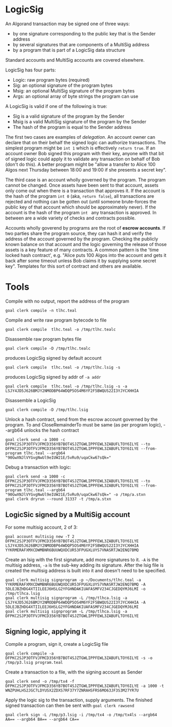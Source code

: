 # LogicSig

An Algorand transaction may be signed one of three ways:

- by one signature corresponding to the public key that is the Sender address
- by several signatures that are components of a MultiSig address
- by a program that is part of a LogicSig data structure

Standard accounts and MultiSig accounts are covered elsewhere.

LogicSig has four parts:

- Logic: raw program bytes (required)
- Sig: an optional signature of the program bytes
- Msig: an optional MultiSig signature of the program bytes
- Args: an optional array of byte strings the program can use

A LogicSig is valid if one of the following is true:

- Sig is a valid signature of the program by the Sender
- Msig is a valid MultiSig signature of the program by the Sender
- The hash of the program is equal to the Sender address

The first two cases are examples of _delegation_. An account owner can declare that on their behalf the signed logic can authorize transactions. The simplest program might be `int 1` which is effectively `return true`. If an account owner Bob signed this program with their key, anyone with that bit of signed logic could apply it to validate any transaction on behalf of Bob (don't do this). A better program might be "allow a transfer to Alice 100 Algos next Thursday between 18:00 and 19:00 if she presents a secret key".

The third case is an account wholly governed by the program. The program cannot be changed. Once assets have been sent to that account, assets only come out when there is a transaction that approves it. If the account is the hash of the program `int 0` (aka, `return false`), all transactions are rejected and nothing can be gotten out (until someone brute-forces the public key of that account which should be approximately never). If the account is the hash of the program `int ` any transaction is approved. In between are a wide variety of checks and contracts possible.

Accounts wholly goverend by programs are the root of **escrow accounts**. If two parties share the program source, they can hash it and verify the address of the account governed by the program. Checking the publicly known balance on that account and the logic governing the release of those assets is a key feature of many contracts. A common pattern is the 'time locked hash contract', e.g. "Alice puts 100 Algos into the account and gets it back after some timeout unless Bob claims it by supplying some secret key". Templates for this sort of contract and others are available.


# Tools

Compile with no output, report the address of the program

```
goal clerk compile -n tlhc.teal
```

Compile and write raw program bytecode to file

```
goal clerk compile  tlhc.teal -o /tmp/tlhc.tealc
```

Disassemble raw program bytes file

```
goal clerk compile -D /tmp/tlhc.tealc
```

produces LogicSig signed by default account

```
goal clerk compile  tlhc.teal -o /tmp/tlhc.lsig -s
```

produces LogicSig signed by addr of `-a addr`

```
goal clerk compile  tlhc.teal -o /tmp/tlhc.lsig -s -a LSJY4JD5J626BMJY2NMODBP64WDQP5OS4M6YF2F5BWQUS22I3YJYCXHHIA
```

Disassemble a LogicSig

```
goal clerk compile -D /tmp/tlhc.lsig
```

Unlock a hash contract, send from the escrow account governed by the program. To and CloseRemainderTo must be same (as per program logic), --argb64 unlocks the hash contract

```
goal clerk send -a 1000 -c DFPKC2SJP3OTFVJFMCD356YB7BOT4SJZTGWLIPPFEWL3ZABUFLTOY6ILYE --to DFPKC2SJP3OTFVJFMCD356YB7BOT4SJZTGWLIPPFEWL3ZABUFLTOY6ILYE --from-program tlhc.teal --argb64 "90GwXNJlVYGvgNwUl9eIUW21E/5vRu9/uqaCkw67sQk="
```

Debug a transaction with logic:

```
goal clerk send -a 1000 -c DFPKC2SJP3OTFVJFMCD356YB7BOT4SJZTGWLIPPFEWL3ZABUFLTOY6ILYE --to DFPKC2SJP3OTFVJFMCD356YB7BOT4SJZTGWLIPPFEWL3ZABUFLTOY6ILYE --from-program tlhc.teal --argb64 "90GwXNJlVYGvgNwUl9eIUW21E/5vRu9/uqaCkw67sQk=" -o /tmp/a.stxn
goal clerk dryrun --round 31337 -t /tmp/a.stxn
```

## LogicSic signed by a MultiSig account

For some multisig account, 2 of 3:

```
goal account multisig new -T 2 DFPKC2SJP3OTFVJFMCD356YB7BOT4SJZTGWLIPPFEWL3ZABUFLTOY6ILYE LSJY4JD5J626BMJY2NMODBP64WDQP5OS4M6YF2F5BWQUS22I3YJYCXHHIA YYKRMERAFXMXCDWMBNR6BUUWQXDCUR53FPUGXLUYS7VNASRTJW2ENQ7BMQ
```

Create an lsig with the first signature, add more signatures to it. `-A` is the multisig address, `-a` is the sub-key adding its signature. After the lsig file is created the multisig address is built into it and doesn't need to be specified.

```
goal clerk multisig signprogram -p ~/Documents/tlhc.teal -a YYKRMERAFXMXCDWMBNR6BUUWQXDCUR53FPUGXLUYS7VNASRTJW2ENQ7BMQ -A 5DLEJBZHDG4XTIILEEJ6HSLG2YFGHNDAKIUAFASMFV234CJGEDQYMJ6LMI -o /tmp/tlhca.lsig
goal clerk multisig signprogram -L /tmp/tlhca.lsig -a LSJY4JD5J626BMJY2NMODBP64WDQP5OS4M6YF2F5BWQUS22I3YJYCXHHIA -A 5DLEJBZHDG4XTIILEEJ6HSLG2YFGHNDAKIUAFASMFV234CJGEDQYMJ6LMI
goal clerk multisig signprogram -L /tmp/tlhca.lsig -a DFPKC2SJP3OTFVJFMCD356YB7BOT4SJZTGWLIPPFEWL3ZABUFLTOY6ILYE
```

## Signing logic, applying it

Compile a program, sign it, create a LogicSig file

```
goal clerk compile -a DFPKC2SJP3OTFVJFMCD356YB7BOT4SJZTGWLIPPFEWL3ZABUFLTOY6ILYE -s -o /tmp/p3.lsig program.teal
```

Create a transaction to a file, with the signing account as Sender

```
goal clerk send -o /tmp/tx4 -f DFPKC2SJP3OTFVJFMCD356YB7BOT4SJZTGWLIPPFEWL3ZABUFLTOY6ILYE -a 1000 -t WNZPUHLHS2JGC7LDYUSX2ZDXS7RF37Y7ZNRAHSFRS6MO63JF3S3M27YR7U
```

Apply the logic sig to the transaction, supply arguments. The finished signed transaction can then be sent with `goal clerk rawsend`

```
goal clerk sign -L /tmp/p3.lsig -i /tmp/tx4 -o /tmp/tx4ls --argb64 AA== --argb64 BA== --argb64 CA==
```